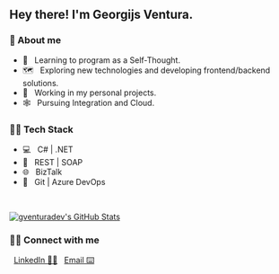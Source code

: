 <h2> Hey there! I'm Georgijs Ventura.</h2>

<h3> 👱 About me </h3>

- 🌱 &nbsp; Learning to program as a Self-Thought.
- 🗺️ &nbsp; Exploring new technologies and developing frontend/backend solutions.
- 💼 &nbsp; Working in my personal projects.
- 🕸️ &nbsp; Pursuing Integration and Cloud.

<h3>👨‍💻 Tech Stack</h3>

- 💻 &nbsp; C# | .NET
- 📰 &nbsp; REST | SOAP
- 🌐 &nbsp; BizTalk
- 🔧 &nbsp; Git | Azure DevOps

<br/>

[![gventuradev's GitHub Stats](https://github-readme-stats.vercel.app/api?username=georgijsdev&show_icons=true)](https://github.com/gventuradev)

<h3> 🤝🏻 Connect with me </h3>

<p align="left">
&nbsp; <a href="https://www.linkedin.com/in/germans-ventura/">LinkedIn 👨‍💻</a>
&nbsp; <a href="mailto:gventurait@hotmail.com">Email ⌨️</a>
